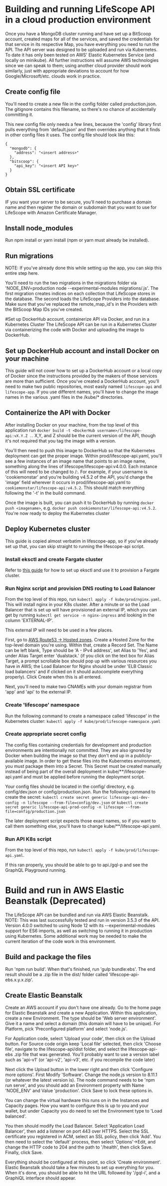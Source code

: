 # Building and running LifeScope API in a cloud production environment
Once you have a MongoDB cluster running and have set up a BitScoop account, created maps for all of the services, and saved the credentials for that service in its respective Map, you have everything you need to run the API.
The API server was designed to be uploaded and run via Kubernetes. To date it has only been tested on AWS' Elastic Kubernetes Service (and locally on minikube).
All further instructions will assume AWS technologies since we can speak to them; using another cloud provider should
work similarly, just with appropriate deviations to account for how Google/Microsoft/etc. clouds work in practice. 

## Create config file
You'll need to create a new file in the config folder called production.json.
The gitignore contains this filename, so there's no chance of accidentally committing it.

This new config file only needs a few lines, because the 'config' library first pulls everything from 'default.json' and then overrides anything that it finds in other config files it uses.
The config file should look like this:

```
{
  "mongodb": {
	"address": "<insert address>"
  },
  "bitscoop": {
	"api_key": "<insert API key>"
  }
}
```

## Obtain SSL certificate
IF you want your server to be secure, you'll need to purchase a domain name and then register the domain or subdomain 
that you want to use for LifeScope with Amazon Certificate Manager.

## Install node_modules
Run npm install or yarn install (npm or yarn must already be installed).

## Run migrations
NOTE: If you've already done this while setting up the app, you can skip this entire step here.

You'll need to run the two migrations in the migrations folder via 'NODE_ENV=production node --experimental-modules migrations/<name>.js'.
The first migration creates indices on each collection that LifeScope stores in the database.
The second loads the LifeScope Providers into the database. 
Make sure that you've replaced the remote_map_id's in the Providers with the BitScoop Map IDs you've created.


#Set up DockerHub account, containerize API via Docker, and run in a Kubernetes Cluster
The LifeScope API can be run in a Kubernetes Cluster via containerizing the code with Docker and uploading the image to DockerHub.

## Set up DockerHub account and install Docker on your machine
This guide will not cover how to set up a DockerHub account or a local copy of Docker since the instructions provided 
by the makers of those services are more than sufficient.
Once you've created a DockerHub account, you'll need to make two public repositories, most easily named ```lifescope-api```
and ```lifescope-app```. If you use different names, you'll have to change the image names in the various .yaml files
in the /kube/* directories.

## Containerize the API with Docker
After installing Docker on your machine, from the top level of this application run ```docker build -t <DockerHub username>/lifescope-api:vX.Y.Z .```.
X,Y, and Z should be the current version of the API, though it's not required that you tag the image with a version.

You'll then need to push this image to DockerHub so that the Kubernetes deployment can get the proper image.
Within prod/lifescope-api.yaml, you'll see a few instances of an image name that points to an image name, something along
the lines of lifescope/lifescope-api:v4.0.0. Each instance of this will need to be changed to <DockerHub username>/<public repo name>:<version name>.
For example, if your username is 'cookiemonstar' and you're building v4.5.2 of the API, you'd change the 'image' field 
wherever it occurs in prod/lifescope-api.yaml to ```cookiemonstar/lifescope-api:v4.5.2```.
This should match everything following the '-t' in the build command.

Once the image is built, you can push it to DockerHub by running ```docker push <imagename>```, e.g. ```docker push cookiemonstar/lifescope-api:v4.5.2```.
You're now ready to deploy the Kubernetes cluster

## Deploy Kubernetes cluster
This guide is copied almost verbatim in lifescope-app, so if you've already set up that, you can skip straight to
running the lifescope-api script.

### Install eksctl and create Fargate cluster
Refer to [this guide](https://docs.aws.amazon.com/eks/latest/userguide/getting-started-eksctl.html) for how to set up
eksctl and use it to provision a Fargate cluster.

### Run Nginx script and provision DNS routing to Load Balancer

From the top level of this repo, run ```kubectl apply -f kube/prod/nginx.yaml```.
This will install nginx in your K8s cluster. After a minute or so the Load Balancer that is set up will have provisioned
an external IP, which you can get by running ```kubectl get service -n nginx-ingress``` and looking in the column 'EXTERNAL-IP'.

This external IP will need to be used in a few places.

First, go to [AWS Route53 -> Hosted zones](https://console.aws.amazon.com/route53/home?#hosted-zones:).
Create a Hosted Zone for the top-level domain you're using.
Within that, create a Record Set. The Name can be left blank, Type should be 'A - IPv4 address', set Alias to 'Yes',
and under Alias Target enter 'dualstack.<external-IP>' (if you click on the text box for Alias Target, a prompt scrollable box
should pop up with various resources you have in AWS; the Load Balancer for Nginx should be under 'ELB Classic load balancers'
and if clicked on it should autocomplete everything properly). Click Create when this is all entered.

Next, you'll need to make two CNAMEs with your domain registrar from 'app' and 'api' to the external IP.

### Create 'lifescope' namespace

Run the following command to create a namespace called 'lifescope' in the Kubernetes cluster:
```kubectl apply -f kube/prod/lifescope-namespace.yaml```

### Create appropriate secret config

The config files containing credentials for development and production environments are intentionally not committed.
They are also ignored by Docker when building the image so that they don't end up in a publicly-available image.
In order to get these files into the Kubernetes environment, you must package them into a Secret.
This Secret must be created manually instead of being part of the overall deployment in kube/**/lifescope-api.yaml
and must be applied before running the deployment script.

Your config files should be located in the config/ directory, e.g. config/dev.json or config/production.json.
Run the following command to create the secret:
```kubectl create secret generic lifescope-api-dev-config -n lifescope --from-file=config/dev.json```
or
```kubectl create secret generic lifescope-api-prod-config -n lifescope --from-file=config/production.json```

The later deployment script expects those exact names, so if you want to call them something else, you'll have to
change kube/**/lifescope-api.yaml.

### Run API K8s script

From the top level of this repo, run ```kubectl apply -f kube/prod/lifescope-api.yaml```.

If this ran properly, you should be able to go to api.<domain>/gql-p and see the GraphQL Playground running. 

# Build and run in AWS Elastic Beanstalk (Deprecated)
The LifeScope API can be bundled and run via AWS Elastic Beanstalk.
NOTE: This was last successfully tested and run in version 3.5.3 of the API. Version 4.0.0 switched to using Node 12
with its --experimental-modules support for ES6 imports, as well as switching to running it in production using
Kubernetes. Some additional work may be needed to make the current iteration of the code work in this environment.

## Build and package the files
Run 'npm run build'.
When that's finished, run 'gulp bundle:ebs'.
The end result should be a .zip file in the dist/ folder called 'lifescope-api-ebs.x.y.x.zip'.

## Create Elastic Beanstalk
Create an AWS account if you don't have one already.
Go to the home page for Elastic Beanstalk and create a new Application.
Within this application, create a new Environment.
The type should be 'Web server environment'.
Give it a name and select a domain (this domain will have to be unique).
For Platform, pick 'Preconfigured platform' and select 'node.js'.

For Application code, select 'Upload your code', then click on the Upload button.
For Source code origin keep 'Local file' selected, then click 'Choose file', navigate to the lifescope-api/dist folder, and select the lifescope-api-ebs .zip file that was generated.
You'll probably want to use a version label such as 'api-v1' (or 'api-v2', 'api-v3', etc. if you recompile the code later)
 
Next click the Upload button in the lower right and then click 'Configure more options'.
First Modify 'Software'.
Change the node.js version to 8.11.1 (or whatever the latest version is).
The node command needs to be 'npm run serve', and you should add an Environment property with Name 'NODE_ENV' and Value 'production'.
Click Save to lock these options in.

You can change the virtual hardware this runs on in the Instances and Capacity pages.
How you want to configure this is up to you and your wallet, but under Capacity you do need to set the Environment type to 'Load balanced'.

You then should modify the Load Balancer.
Select 'Application Load Balancer', then add a listener on port 443 over HTTPS.
Select the SSL certificate you registered in ACM, select an SSL policy, then click 'Add'.
You then need to select the 'default' process, then select 'Options'->Edit, and change the HTTP code to 204 and the path to '/health', then click Save.
Finally, click Save.

Everything should be configured at this point, so click 'Create environment'.
Elastic Beanstalk should take a few minutes to set up everything for you.
When it's done, you should be able to hit the URL followed by '/gql-i', and a GraphiQL interface should appear.


